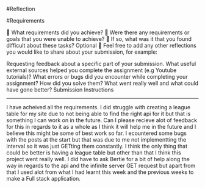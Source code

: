 #Reflection

#Requirements

🎯 What requirements did you achieve?
🎯 Were there any requirements or goals that you were unable to achieve?
🎯 If so, what was it that you found difficult about these tasks?
Optional
🏹 Feel free to add any other reflections you would like to share about your submission, for example:

Requesting feedback about a specific part of your submission.
What useful external sources helped you complete the assignment (e.g Youtube tutorials)?
What errors or bugs did you encounter while completing your assignment? How did you solve them?
What went really well and what could have gone better?
Submission Instructions

---

I have acheived all the requirements. I did struggle with creating a league table for my site due to not being able to find the right api for it but that is something I can work on in the future. Can I please recieve alot of feedback for this in regards to it as a whole as I think it will help me in the future and I believe this might be some of best work so far. I ecountered some bugs with the posts at the start but that was due to me not implementting the interval so it was just GETting them constantly. I think the only thing that could be better is having a league table but other than that I think this project went really well. I did have to ask Bertie for a bit of help along the way in regards to the api and the infinite server GET request but apart from that I used alot from what I had learnt this week and the previous weeks to make a Full stack application.
